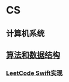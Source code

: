 # CS

## 计算机系统

## [算法和数据结构](<https://github.com/Shanesun/Programming-book/tree/master/data%20structure%20and%20algorithm>)

### [LeetCode Swift实现](<https://github.com/Shanesun/Programming-book/tree/master/data%20structure%20and%20algorithm/LeetCode>)